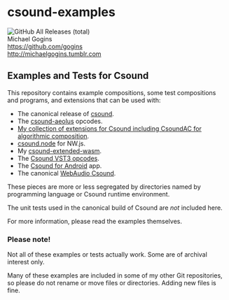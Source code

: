 # csound-examples
![GitHub All Releases (total)](https://img.shields.io/github/downloads/gogins/csound-examples/total.svg)<br>
Michael Gogins<br>
https://github.com/gogins<br>
http://michaelgogins.tumblr.com

## Examples and Tests for Csound

This repository contains example compositions, some test compositions and 
programs, and extensions that can be used with: 
 - The canonical release of [csound](https://github.com/csound/csound). 
 - The [csound-aeolus](https://github.com/gogins/csound-aeolus) opcodes.
 - [My collection of extensions for Csound including CsoundAC for algorithmic composition](https://github.com/gogins/csound-extended). 
 - [csound.node](https://github.com/gogins/csound-extended/tree/develop/csound.node) for NW.js.
 - My [csound-extended-wasm](https://github.com/gogins/csound-extended/tree/develop/WebAssembly). 
 - The [Csound VST3 opcodes](https://github.com/gogins/csound-vst3-opcodes).
 - The [Csound for Android](https://github.com/gogins/csound-android) app.
 - The canonical [WebAudio Csound](https://github.com/csound/csound/tree/develop/Emscripten).

These pieces are more or less segregated by directories named by programming 
language or Csound runtime environment.

The unit tests used in the canonical build of Csound are _not_ included here.

For more information, please read the examples themselves.

### Please note!

Not all of these examples or tests actually work. Some are of archival 
interest only.

Many of these examples are included in some of my other Git repositories, 
so please do not rename or move files or directories. Adding new files is 
fine.
